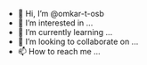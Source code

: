 - 👋 Hi, I’m @omkar-t-osb
- 👀 I’m interested in ...
- 🌱 I’m currently learning ...
- 💞️ I’m looking to collaborate on ...
- 📫 How to reach me ...

<!---
omkar-t-osb/omkar-t-osb is a ✨ special ✨ repository because its `README.md` (this file) appears on your GitHub profile.
You can click the Preview link to take a look at your changes.
--->
